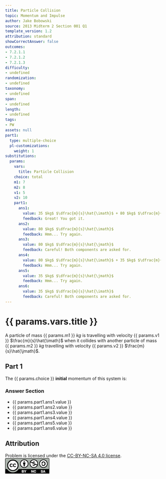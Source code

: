 ```yaml
---
title: Particle Collision
topic: Momentum and Impulse
author: Jake Bobowski
source: 2013 Midterm 2 Section 001 Q1
template_version: 1.2
attribution: standard
showCorrectAnswer: false
outcomes:
- 7.2.1.1
- 7.2.1.2
- 7.2.1.3
difficulty:
- undefined
randomization:
- undefined
taxonomy:
- undefined
span:
- undefined
length:
- undefined
tags:
- PW
assets: null
part1:
  type: multiple-choice
  pl-customizations:
    weight: 1
substitutions:
  params:
    vars:
      title: Particle Collision
    choice: total
    m1: 7
    m2: 8
    v1: 5
    v2: 10
    part1:
      ans1:
        value: 35 $kg$ $\dfrac{m}{s}\hat{\imath}$ + 80 $kg$ $\dfrac{m}{s}\hat{\jmath}$
        feedback: Great! You got it.
      ans2:
        value: 80 $kg$ $\dfrac{m}{s}\hat{\imath}$
        feedback: Hmm... Try again.
      ans3:
        value: 80 $kg$ $\dfrac{m}{s}\hat{\jmath}$
        feedback: Careful! Both components are asked for.
      ans4:
        value: 80 $kg$ $\dfrac{m}{s}\hat{\imath}$ + 35 $kg$ $\dfrac{m}{s}\hat{\jmath}$
        feedback: Hmm... Try again.
      ans5:
        value: 35 $kg$ $\dfrac{m}{s}\hat{\jmath}$
        feedback: Hmm... Try again.
      ans6:
        value: 35 $kg$ $\dfrac{m}{s}\hat{\imath}$
        feedback: Careful! Both components are asked for.
---
```

# {{ params.vars.title }}
A particle of mass {{ params.m1 }} $kg$ is travelling with velocity {{ params.v1 }} $\frac{m}{s}\hat{\imath}$ when it collides with another particle of mass {{ params.m2 }} $kg$ travelling with velocity {{ params.v2 }} $\frac{m}{s}\hat{\jmath}$.

## Part 1

The {{ params.choice }} **initial** momentum of this system is:

### Answer Section

- {{ params.part1.ans1.value }}
- {{ params.part1.ans2.value }}
- {{ params.part1.ans3.value }}
- {{ params.part1.ans4.value }}
- {{ params.part1.ans5.value }}
- {{ params.part1.ans6.value }}

## Attribution

Problem is licensed under the [CC-BY-NC-SA 4.0 license](https://creativecommons.org/licenses/by-nc-sa/4.0/).<br> ![The Creative Commons 4.0 license requiring attribution-BY, non-commercial-NC, and share-alike-SA license.](https://raw.githubusercontent.com/firasm/bits/master/by-nc-sa.png)